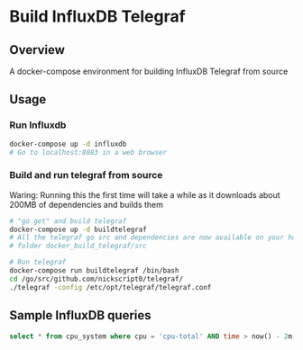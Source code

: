 # Build InfluxDB Telegraf
## Overview
A docker-compose environment for building InfluxDB Telegraf from source

## Usage
### Run Influxdb
```bash
docker-compose up -d influxdb
# Go to localhost:8083 in a web browser
```
### Build and run telegraf from source
Waring: Running this the first time will take a while as it downloads about 200MB of dependencies and builds them
```bash
# "go get" and build telegraf
docker-compose up -d buildtelegraf
# All the telegraf go src and dependencies are now available on your host in
# folder docker_build_telegraf/src

# Run telegraf
docker-compose run buildtelegraf /bin/bash
cd /go/src/github.com/nickscript0/telegraf/
./telegraf -config /etc/opt/telegraf/telegraf.conf
```

## Sample InfluxDB queries
```sql
select * from cpu_system where cpu = 'cpu-total' AND time > now() - 2m
```
